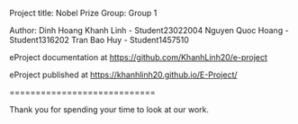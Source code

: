 Project title: Nobel Prize
Group: Group 1

Author:
Dinh Hoang Khanh Linh - Student23022004
Nguyen Quoc Hoang - Student1316202
Tran Bao Huy - Student1457510


eProject documentation at https://github.com/KhanhLinh20/e-project


eProject published at https://khanhlinh20.github.io/E-Project/

============================


Thank you for spending your time to look at our work.

